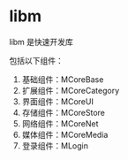 # libm
libm 是快速开发库

包括以下组件：
1. 基础组件：MCoreBase
2. 扩展组件：MCoreCategory
3. 界面组件：MCoreUI
4. 存储组件：MCoreStore
5. 网络组件：MCoreNet
6. 媒体组件：MCoreMedia
7. 登录组件：MLogin